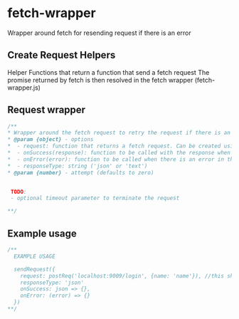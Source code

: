 # fetch-wrapper
Wrapper around fetch for resending request if there is an error

##

## Create Request Helpers

Helper Functions that return a function that send a fetch request
The promise returned by fetch is then resolved in the fetch wrapper (fetch-wrapper.js)


## Request wrapper

```js
/**
* Wrapper around the fetch request to retry the request if there is an error
* @param {object} - options
*  - request: function that returns a fetch request. Can be created using the create-request helpers (see create-request.js)
*  - onSuccess(response): function to be called with the response when the fetch request returns successfully
*  - onError(error): function to be called when there is an error in the fetch request
*  - responseType: string ('json' or 'text')
* @param {number} - attempt (defaults to zero)


 TODO:
 - optional timeout parameter to terminate the request

**/
```

## Example usage

```js
/**
  EXAMPLE USAGE

  sendRequest({
    request: postReq('localhost:9009/login', {name: 'name'}), //this should be a function that returns a fetch request
    responseType: 'json'
    onSuccess: json => {},
    onError: (error) => {}
  })
**/
```
